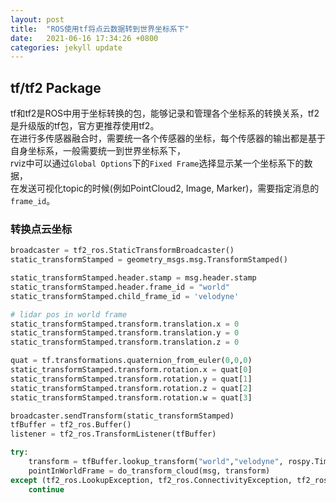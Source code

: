 ```yaml
---
layout: post
title:  "ROS使用tf将点云数据转到世界坐标系下"
date:   2021-06-16 17:34:26 +0800
categories: jekyll update
---
```


## tf/tf2 Package
tf和tf2是ROS中用于坐标转换的包，能够记录和管理各个坐标系的转换关系，tf2是升级版的tf包，官方更推荐使用tf2。   
在进行多传感器融合时，需要统一各个传感器的坐标，每个传感器的输出都是基于自身坐标系，一般需要统一到世界坐标系下，   
rviz中可以通过```Global Options```下的```Fixed Frame```选择显示某一个坐标系下的数据，   
在发送可视化topic的时候(例如PointCloud2, Image, Marker)，需要指定消息的```frame_id```。

### 转换点云坐标
```python
broadcaster = tf2_ros.StaticTransformBroadcaster()
static_transformStamped = geometry_msgs.msg.TransformStamped()

static_transformStamped.header.stamp = msg.header.stamp
static_transformStamped.header.frame_id = "world"
static_transformStamped.child_frame_id = 'velodyne'

# lidar pos in world frame
static_transformStamped.transform.translation.x = 0
static_transformStamped.transform.translation.y = 0
static_transformStamped.transform.translation.z = 0

quat = tf.transformations.quaternion_from_euler(0,0,0)
static_transformStamped.transform.rotation.x = quat[0]
static_transformStamped.transform.rotation.y = quat[1]
static_transformStamped.transform.rotation.z = quat[2]
static_transformStamped.transform.rotation.w = quat[3]

broadcaster.sendTransform(static_transformStamped)
tfBuffer = tf2_ros.Buffer()
listener = tf2_ros.TransformListener(tfBuffer)

try:
    transform = tfBuffer.lookup_transform("world","velodyne", rospy.Time())
    pointInWorldFrame = do_transform_cloud(msg, transform)
except (tf2_ros.LookupException, tf2_ros.ConnectivityException, tf2_ros.ExtrapolationException):
    continue
```